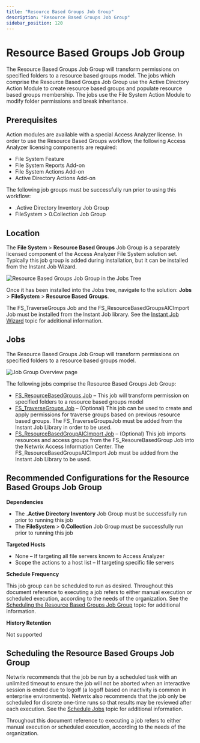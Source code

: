 ```yaml
---
title: "Resource Based Groups Job Group"
description: "Resource Based Groups Job Group"
sidebar_position: 120
---
```


# Resource Based Groups Job Group

The Resource Based Groups Job Group will transform permissions on specified folders to a resource
based groups model. The jobs which comprise the Resource Based Groups Job Group use the Active
Directory Action Module to create resource based groups and populate resource based groups
membership. The jobs use the File System Action Module to modify folder permissions and break
inheritance.

## Prerequisites

Action modules are available with a special Access Analyzer license. In order to use the Resource
Based Groups workflow, the following Access Analyzer licensing components are required:

- File System Feature
- File System Reports Add-on
- File System Actions Add-on
- Active Directory Actions Add-on

The following job groups must be successfully run prior to using this workflow:

- .Active Directory Inventory Job Group
- FileSystem > 0.Collection Job Group

## Location

The **File System** > **Resource Based Groups** Job Group is a separately licensed component of the
Access Analyzer File System solution set. Typically this job group is added during installation, but
it can be installed from the Instant Job Wizard.

![Resource Based Groups Job Group in the Jobs Tree](/img/product_docs/accessanalyzer/12.0/solutions/filesystem/resourcebasedgroups/jobstree.webp)

Once it has been installed into the Jobs tree, navigate to the solution: **Jobs** > **FileSystem** >
**Resource Based Groups**.

The FS_TraverseGroups Job and the FS_ResourceBasedGroupsAICImport Job must be installed from the
Instant Job library. See the [Instant Job Wizard](/docs/accessanalyzer/12.0/admin/jobs/instantjobs/overview.md) topic
for additional information.

## Jobs

The Resource Based Groups Job Group will transform permissions on specified folders to a resource
based groups model.

![Job Group Overview page](/img/product_docs/accessanalyzer/12.0/solutions/filesystem/resourcebasedgroups/overviewpage.webp)

The following jobs comprise the Resource Based Groups Job Group:

- [FS_ResourceBasedGroups Job](/docs/accessanalyzer/12.0/solutions/filesystem/resourcebasedgroups/fs_resourcebasedgroups.md) – This job will transform permission on
  specified folders to a resource based groups model
- [FS_TraverseGroups Job](/docs/accessanalyzer/12.0/solutions/filesystem/resourcebasedgroups/fs_traversegroups.md) – (Optional) This job can be used to create and
  apply permissions for traverse groups based on previous resource based groups. The
  FS_TraverseGroupsJob must be added from the Instant Job Library in order to be used.
- [FS_ResourceBasedGroupAICImport Job](/docs/accessanalyzer/12.0/solutions/filesystem/resourcebasedgroups/fs_resourcebasedgroupaicimport.md) – (Optional) This job
  imports resources and access groups from the FS_ResoureBasedGroup Job into the Netwrix Access
  Information Center. The FS_ResourceBasedGroupsAICImport Job must be added from the Instant Job
  Library to be used.

## Recommended Configurations for the Resource Based Groups Job Group

**Dependencies**

- The **.Active Directory Inventory** Job Group must be successfully run prior to running this job
- The **FileSystem** > **0.Collection** Job Group must be successfully run prior to running this job

**Targeted Hosts**

- None – If targeting all file servers known to Access Analyzer
- Scope the actions to a host list – If targeting specific file servers

**Schedule Frequency**

This job group can be scheduled to run as desired. Throughout this document reference to executing a
job refers to either manual execution or scheduled execution, according to the needs of the
organization. See the
[Scheduling the Resource Based Groups Job Group](#scheduling-the-resource-based-groups-job-group)
topic for additional information.

**History Retention**

Not supported

## Scheduling the Resource Based Groups Job Group

Netwrix recommends that the job be run by a scheduled task with an unlimited timeout to ensure the
job will not be aborted when an interactive session is ended due to logoff (a logoff based on
inactivity is common in enterprise environments). Netwrix also recommends that the job only be
scheduled for discrete one-time runs so that results may be reviewed after each execution. See the
[Schedule Jobs](/docs/accessanalyzer/12.0/admin/schedule/overview.md#schedule-jobs) topic for additional information.

Throughout this document reference to executing a job refers to either manual execution or scheduled
execution, according to the needs of the organization.
